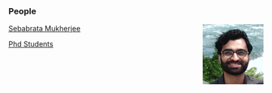 ### People

[Sebabrata Mukherjee](seba.md)
<img align="right" src="images/me.jpeg" width="120"/>


[Phd Students](phd.md)

